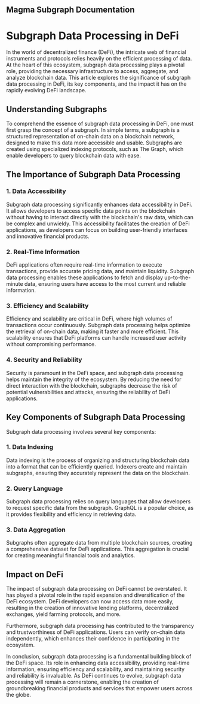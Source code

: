 ## Magma Subgraph Documentation

# Subgraph Data Processing in DeFi

In the world of decentralized finance (DeFi), the intricate web of financial instruments and protocols relies heavily on the efficient processing of data. At the heart of this ecosystem, subgraph data processing plays a pivotal role, providing the necessary infrastructure to access, aggregate, and analyze blockchain data. This article explores the significance of subgraph data processing in DeFi, its key components, and the impact it has on the rapidly evolving DeFi landscape.

## Understanding Subgraphs

To comprehend the essence of subgraph data processing in DeFi, one must first grasp the concept of a subgraph. In simple terms, a subgraph is a structured representation of on-chain data on a blockchain network, designed to make this data more accessible and usable. Subgraphs are created using specialized indexing protocols, such as The Graph, which enable developers to query blockchain data with ease.

## The Importance of Subgraph Data Processing

### 1. Data Accessibility

Subgraph data processing significantly enhances data accessibility in DeFi. It allows developers to access specific data points on the blockchain without having to interact directly with the blockchain's raw data, which can be complex and unwieldy. This accessibility facilitates the creation of DeFi applications, as developers can focus on building user-friendly interfaces and innovative financial products.

### 2. Real-Time Information

DeFi applications often require real-time information to execute transactions, provide accurate pricing data, and maintain liquidity. Subgraph data processing enables these applications to fetch and display up-to-the-minute data, ensuring users have access to the most current and reliable information.

### 3. Efficiency and Scalability

Efficiency and scalability are critical in DeFi, where high volumes of transactions occur continuously. Subgraph data processing helps optimize the retrieval of on-chain data, making it faster and more efficient. This scalability ensures that DeFi platforms can handle increased user activity without compromising performance.

### 4. Security and Reliability

Security is paramount in the DeFi space, and subgraph data processing helps maintain the integrity of the ecosystem. By reducing the need for direct interaction with the blockchain, subgraphs decrease the risk of potential vulnerabilities and attacks, ensuring the reliability of DeFi applications.

## Key Components of Subgraph Data Processing

Subgraph data processing involves several key components:

### 1. Data Indexing

Data indexing is the process of organizing and structuring blockchain data into a format that can be efficiently queried. Indexers create and maintain subgraphs, ensuring they accurately represent the data on the blockchain.

### 2. Query Language

Subgraph data processing relies on query languages that allow developers to request specific data from the subgraph. GraphQL is a popular choice, as it provides flexibility and efficiency in retrieving data.

### 3. Data Aggregation

Subgraphs often aggregate data from multiple blockchain sources, creating a comprehensive dataset for DeFi applications. This aggregation is crucial for creating meaningful financial tools and analytics.

## Impact on DeFi

The impact of subgraph data processing on DeFi cannot be overstated. It has played a pivotal role in the rapid expansion and diversification of the DeFi ecosystem. DeFi developers can now access data more easily, resulting in the creation of innovative lending platforms, decentralized exchanges, yield farming protocols, and more.

Furthermore, subgraph data processing has contributed to the transparency and trustworthiness of DeFi applications. Users can verify on-chain data independently, which enhances their confidence in participating in the ecosystem.

In conclusion, subgraph data processing is a fundamental building block of the DeFi space. Its role in enhancing data accessibility, providing real-time information, ensuring efficiency and scalability, and maintaining security and reliability is invaluable. As DeFi continues to evolve, subgraph data processing will remain a cornerstone, enabling the creation of groundbreaking financial products and services that empower users across the globe.